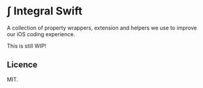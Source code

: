 # ∫ Integral Swift

A collection of property wrappers, extension and helpers we use to improve our iOS coding experience.

This is still WIP!

## Licence

MIT.
